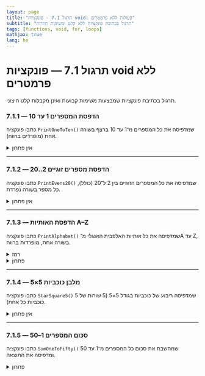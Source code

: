 ```yaml
---
layout: page
title: "תרגול 7.1 - פונקציות void: פעולות ללא פרמטרים"
subtitle: "תרגול בכתיבת פונקציות ללא קלט ומשימות חוזרות"
tags: [functions, void, for, loops]
mathjax: true
lang: he
---
```


# תרגול 7.1 — פונקציות void ללא פרמטרים

תרגול בכתיבת פונקציות שמבצעות משימות קבועות ואינן מקבלות קלט חיצוני.

### 7.1.1 — הדפסת המספרים 1 עד 10


כתבו פונקציה `PrintOneToTen()` שמדפיסה את כל המספרים מ־1 עד 10 ברצף בשורה אחת (מופרדים ברווח).

<details markdown="1"><summary>אין פתרון</summary></details>

---

### 7.1.2 — הדפסת מספרים זוגיים 2..20

כתבו פונקציה `PrintEvens20()` שמדפיסה את כל המספרים הזוגיים בין 2 ל־20 (כולל), כל מספר בשורה נפרדת.

<details markdown="1"><summary>אין פתרון</summary></details>

---

### 7.1.3 — הדפסת האותיות A–Z

כתבו פונקציה `PrintAlphabet()` שמדפיסה את כל אותיות האלפבית האנגלי מ־A עד Z, בשורה אחת, מופרדות ברווח.
<details><summary>רמז</summary>
ניתן לבצע איטרציה על אותיות בדומה לאיטרציה מספרית, באמצעות טיפוס הנתונים char. (זכרו שהתרשים הפנימי של תווי יוניקוד מגדיר סדר - למשל 'A'+1 הוא 'B').
</details>
<details markdown="1"><summary>פתרון</summary>

```csharp
public static void PrintAlphabet()
{
    for (char ch = 'A'; ch <= 'Z'; ch++)
        Console.Write(ch + " ");
    Console.WriteLine();
}
```
</details>

---

### 7.1.4 — מלבן כוכביות 5×5

כתבו פונקציה `StarSquare5()` שמדפיסה ריבוע של כוכביות בגודל 5×5 (5 שורות של 5 כוכביות כל אחת).

<details markdown="1"><summary>אין פתרון</summary></details>

---

### 7.1.5 — סכום המספרים 1–50

כתבו פונקציה `SumOneToFifty()` שמחשבת את סכום כל המספרים מ־1 עד 50 ומדפיסה את התוצאה.

<details markdown="1"><summary>פתרון</summary>

```csharp
public static void SumOneToFifty()
{
    int sum = 0;
    for (int i = 1; i <= 50; i++)
        sum += i;
    Console.WriteLine($"Sum 1-50 = {sum}");
}
// תוצאה: Sum 1-50 = 1275
```
</details>

